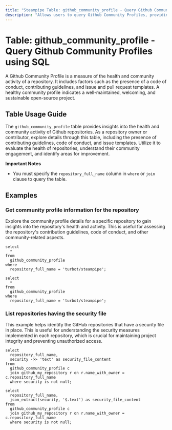 ```yaml
---
title: "Steampipe Table: github_community_profile - Query Github Community Profiles using SQL"
description: "Allows users to query Github Community Profiles, providing insights into the health and community activity of repositories."
---
```


# Table: github_community_profile - Query Github Community Profiles using SQL

A Github Community Profile is a measure of the health and community activity of a repository. It includes factors such as the presence of a code of conduct, contributing guidelines, and issue and pull request templates. A healthy community profile indicates a well-maintained, welcoming, and sustainable open-source project.

## Table Usage Guide

The `github_community_profile` table provides insights into the health and community activity of Github repositories. As a repository owner or contributor, explore details through this table, including the presence of contributing guidelines, code of conduct, and issue templates. Utilize it to evaluate the health of repositories, understand their community engagement, and identify areas for improvement.

**Important Notes**
- You must specify the `repository_full_name` column in `where` or `join` clause to query the table.

## Examples

### Get community profile information for the repository
Explore the community profile details for a specific repository to gain insights into the repository's health and activity. This is useful for assessing the repository's contribution guidelines, code of conduct, and other community-related aspects.

```sql+postgres
select
  *
from
  github_community_profile
where
  repository_full_name = 'turbot/steampipe';
```

```sql+sqlite
select
  *
from
  github_community_profile
where
  repository_full_name = 'turbot/steampipe';
```

### List repositories having the security file
This example helps identify the GitHub repositories that have a security file in place. This is useful for understanding the security measures implemented in each repository, which is crucial for maintaining project integrity and preventing unauthorized access.

```sql+postgres
select
  repository_full_name,
  security ->> 'text' as security_file_content
from
  github_community_profile c
  join github_my_repository r on r.name_with_owner = c.repository_full_name
  where security is not null;
```

```sql+sqlite
select
  repository_full_name,
  json_extract(security, '$.text') as security_file_content
from
  github_community_profile c
  join github_my_repository r on r.name_with_owner = c.repository_full_name
  where security is not null;
```